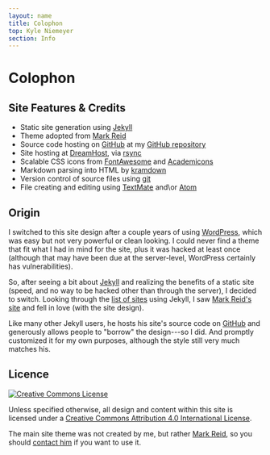 ```yaml
---
layout: name
title: Colophon
top: Kyle Niemeyer
section: Info
---
```


Colophon
========

Site Features & Credits
-----------------------

* Static site generation using [Jekyll][]
* Theme adopted from [Mark Reid](http://mark.reid.name/)
* Source code hosting on [GitHub][] at my [GitHub repository](https://github.com/kyleniemeyer/kyleniemeyer.com)
* Site hosting at [DreamHost](http://dreamhost.com/), via [rsync](http://www.samba.org/rsync/)
* Scalable CSS icons from [FontAwesome](http://fortawesome.github.io/Font-Awesome/) and [Academicons](https://jpswalsh.github.io/academicons/)
* Markdown parsing into HTML by [kramdown](http://kramdown.gettalong.org)
* Version control of source files using [git](https://git-scm.com)
* File creating and editing using [TextMate](http://macromates.com/) and\or [Atom](https://atom.io)

Origin
------

I switched to this site design after a couple years of using [WordPress](http://wordpress.org/), which was easy but not very powerful or clean looking. I could never find a theme that fit what I had in mind for the site, plus it was hacked at least once (although that may have been due at the server-level, WordPress certainly has vulnerabilities).

So, after seeing a bit about [Jekyll][] and realizing the benefits of a static site (speed, and no way to be hacked other than through the server), I decided to switch. Looking through the [list of sites](https://github.com/mojombo/jekyll/wiki/sites) using Jekyll, I saw [Mark Reid's site](http://mark.reid.name/) and fell in love (with the site design).

Like many other Jekyll users, he hosts his site's source code on [GitHub][] and generously allows people to "borrow" the design---so I did. And promptly customized it for my own purposes, although the style still very much matches his.


Licence
-------

<a rel="license" href="http://creativecommons.org/licenses/by/4.0/"><img class="inset right" alt="Creative Commons License" style="border-width:0" src="https://i.creativecommons.org/l/by/4.0/88x31.png" /></a>

Unless specified otherwise, all design and content within this site is licensed under a <a rel="license" href="http://creativecommons.org/licenses/by/4.0/">Creative Commons Attribution 4.0 International License</a>.


The main site theme was not created by me, but rather [Mark Reid](http://mark.reid.name/), so you should [contact him](mailto:mark@reid.name) if you want to use it.

[Jekyll]: http://jekyllrb.com
[GitHub]: https://github.com/

